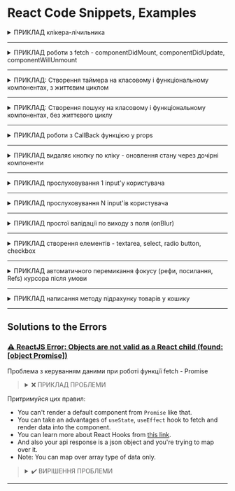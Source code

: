 # React Code Snippets, Examples

<details>
<summary>ПРИКЛАД клікера-лічильника</summary>

```jsx
import React, {Component} from "react";

export default class App extends Component {
    state = {
        count: 0
    }

    increment = () => {
        this.setState({count: this.state.count + 1})
    }

    decrement = () => {
        this.setState({count: this.state.count - 1})
    }

    render() {
        return (
            <div 
                className="App" 
                style={
                    {
                        margin: 'auto', 
                        width: '300px'}
                }>
                <button
                    onClick={this.decrement}
                >
                    -
                </button>
                <span
                    style={countStyle}
                >
                    {this.state.count}
                </span>
                <button
                    onClick={this.increment}
                >
                    +
                </button>
            </div>
        );
    }
}

const countStyle = {
    margin: '0 0.75rem',
    display: 'inline-block'
}
```
</details>

***

<details>
<summary>ПРИКЛАД роботи з fetch - componentDidMount, componentDidUpdate, componentWillUnmount</summary>

Якщо просто запросити дані через `fetch` - ми не отримаємо дані:
```js
fetch('https://jsonplaceholder.typicode.com/posts')
    .then(console.log)
```

треба використовувати метод `json()` з `Prototype` (`__proto_`_) - він преобразує результат в той набір даних, котрий нам потрібен:
```js
fetch('https://jsonplaceholder.typicode.com/posts')
    .then(response => response.json())
    .then(data => this.setState({posts: data}))
```
```jsx
export default class App extends Component {
    state = {
        posts: [],
        loading: true,
        comments: [],
    }

    componentDidMount() {
        console.log('componentDidMount')
        fetch('https://jsonplaceholder.typicode.com/posts')
            .then(response => response.json())
            .then(data => this.setState({
                posts: data,
                loading: false
            }))

        this.timerId = setInterval(() => {
            fetch('https://jsonplaceholder.typicode.com/comments')
                .then(response => response.json())
                .then(data => this.setState({
                    comments: data,
                }))
        }, 3000)
    }
    componentDidUpdate() {
        console.log('componentDidUpdate')
    }
    componentWillUnmount() {
        console.log('componentWillUnmount')
        clearInterval(this.timerId)
    }

    render() {
        return (
            <div className="App">
                {this.state.loading
                    ? <h3>Loading...</h3>
                    : <h3>{this.state.posts.length} was loaded</h3>}
            </div>
        );
    }
}
```
</details>


***


<details>
<summary>ПРИКЛАД: Створення таймера на класовому і функціональному компонентах, з життєвим циклом</summary>

Задача створити таймер з використанням `LocalStorage`.

Різниця у тому, що класовий компонент використовує дефолтні методи для керування станом `componentDidMount`, `componentDidUpdate` та `componentWillUnmount`,
а функціональний компонент - `useState`, `useEffect` та `useRef`.
```jsx
// Таймер на класовому компоненті 
import React, {Component} from "react";

export default class TimerByClassComponent extends Component {
    state = {
        count: 0,
        isCounting: false
    }

    // працює при завантаженні сторінки
    componentDidMount() {
        const userCount = localStorage.getItem('timer');
        if (userCount) {
            this.setState({count: +userCount});
        }
    }

    // працює кожного разу при виклику setState
    componentDidUpdate(prevProps, prevState, snapshot) {
        localStorage.setItem('timer', this.state.count);
    }

    // працює при закритті сторінки 
    componentWillUnmount() {
        clearInterval(this.counterId);
    }

    handleStart = () => {
        this.setState({isCounting: true});
        this.counterId = setInterval(() => {
            this.setState({count: this.state.count + 1});
        }, 1000);
    }

    handleStop = () => {
        this.setState({isCounting: false});
        clearInterval(this.counterId);
    }

    handleReset = () => {
        this.setState({count: 0, isCounting: false})
        clearInterval(this.counterId);
    }

    render() {
        return (
            <div className="App">
                <h1>React Timer</h1>
                <h3>{this.state.count}</h3>
                {!this.state.isCounting ? (
                    <button onClick={this.handleStart}>Start</button>
                ) : (
                    <button onClick={this.handleStop}>Stop</button>
                )}
                <button onClick={this.handleReset}>Reset</button>
            </div>
        )
    }
}
```
```jsx
// Таймер на функціональному компоненті
import React, {useState, useEffect, useRef} from "react";

function setDefaultValue() {
    const userCount = localStorage.getItem('timer');
    return userCount ? +userCount : 0;
}

export default function TimerByFunctionalComponent() {
    const[count, setCount] = useState(setDefaultValue());
    const[isCount, setIsCount] = useState(false);
    const timerIdRef = useRef(null);

    const handleStart = () => {
        setIsCount(true);
    }

    const handleStop = () => {
        setIsCount(false);
    }

    const handleReset = () => {
        setCount(0);
        setIsCount(false);
    }

    // записує значення в localStorage
    useEffect(() => {
        localStorage.setItem('timer', count);
    }, [count]);

    // займається підрахунком
    useEffect(() => {
        if (isCount) {
            timerIdRef.current = setInterval(() => {
                setCount((prevCount) => prevCount + 1);
            }, 1000);
        }

        return () => {
            timerIdRef.current && clearInterval(timerIdRef.current);
            timerIdRef.current = null;
        }
    }, [isCount])

    return (
        <div className="timer">
            <h1>React Timer by Functional Component</h1>
            <h3>{count}</h3>
            {!isCount ? (
                <button onClick={handleStart}>Start</button>
            ) : (
                <button onClick={handleStop}>Stop</button>
            )}
            <button onClick={handleReset}>Reset</button>
        </div>
    )
}
```
</details>


***


<details>
<summary>ПРИКЛАД: Створення пошуку на класовому і функціональному компонентах, без життєвого циклу</summary>

```jsx
// 1|2: класовий компонент
import React from "react";

export class Search extends React.Component {
    state = {
        search: '',
        type: 'all',
    }

    handleKey = (event) => {
        if (event.key === 'Enter') {
            this.props.searchMovies(this.state.search, this.state.type);
        }
    }

    handleFilter = (event) => {
        this.setState(() => ({type: event.target.dataset.type}), () => {
            this.props.searchMovies(this.state.search, this.state.type);
        });
    }

    render() {
        return (
            <div className="row">
                <div className="input-field">
                    <input
                        className="validate"
                        placeholder='search'
                        type="search"
                        value={this.state.search}
                        onChange={(e) => this.setState({search: e.target.value})}
                        onKeyDown={this.handleKey}
                    />
                    <button className="btn search-btn"
                            onClick={() => this.props.searchMovies(this.state.search, this.state.type)}>SEARCH
                    </button>
                </div>
                <div>
                    <label>
                        <input className="with-gap"
                               name="type"
                               type="radio"
                               data-type="all"
                               onChange={this.handleFilter}
                               checked={this.state.type === 'all'}
                        />
                        <span>All</span>
                    </label>
                    <label>
                        <input className="with-gap"
                               name="type"
                               type="radio"
                               data-type="movie"
                               onChange={this.handleFilter}
                               checked={this.state.type === 'movie'}
                        />
                        <span>Movies</span>
                    </label>
                    <label>
                        <input className="with-gap"
                               name="type"
                               type="radio"
                               data-type="series"
                               onChange={this.handleFilter}
                               checked={this.state.type === 'series'}
                        />
                        <span>Series</span>
                    </label>
                </div>
            </div>
        )
    }
}
```
```jsx
// 2|2: функціональний компонент
import React, {useState} from "react";

export const Search = (props) => {
    const {
        searchMovies = Function.prototype,
    } = props;

    const [search, setSearch] = useState('');
    const [type, setType] = useState('all');

    const handleKey = (event) => {
        if (event.key === 'Enter') {
            searchMovies(search, type);
        }
    }

    const handleFilter = (event) => {
        setType(event.target.dataset.type);
        searchMovies(search, event.target.dataset.type);
    }

    return (
        <div className="row">
            <div className="input-field">
                <input
                    className="validate"
                    placeholder='search'
                    type="search"
                    value={search}
                    onChange={(e) => setSearch(e.target.value)}
                    onKeyDown={handleKey}
                />
                <button className="btn search-btn"
                        onClick={() => searchMovies(search, type)}>SEARCH
                </button>
            </div>
            <div>
                <label>
                    <input className="with-gap"
                           name="type"
                           type="radio"
                           data-type="all"
                           onChange={handleFilter}
                           checked={type === 'all'}
                    />
                    <span>All</span>
                </label>
                <label>
                    <input className="with-gap"
                           name="type"
                           type="radio"
                           data-type="movie"
                           onChange={handleFilter}
                           checked={type === 'movie'}
                    />
                    <span>Movies</span>
                </label>
                <label>
                    <input className="with-gap"
                           name="type"
                           type="radio"
                           data-type="series"
                           onChange={handleFilter}
                           checked={type === 'series'}
                    />
                    <span>Series</span>
                </label>
            </div>
        </div>
    )
}
```
</details>


***


<details>
<summary>ПРИКЛАД роботи з CallBack функцією у props</summary>

Якщо передається функція в якості `props`, щоб до неї звернутися з якогось компонента, потрібно це робити через
**CallBack** функцію `() => ...` інакшу при завантаженні сторінка функція буде викликатися, і отримаєш не те на що очікуєш:

```jsx
// не вірно:
return <h2>{name} <button onClick={props.delete(id)}>delete</button></h2>

// вірно:
return <h2>{name} <button onClick={() => props.delete(id)}>delete</button></h2>
```
</details>


***


<details>
<summary>ПРИКЛАД видаляє кнопку по кліку - оновлення стану через дочірні компоненти</summary>

```jsx
// 1/3 file App.js
import React, {Component} from "react";
import {Posts} from "./components/Posts";

export default class App extends Component {
    state = {
        posts: [
            {id: 'abc1', name: 'JS Basics'},
            {id: 'abc2', name: 'JS Advanced'},
            {id: 'abc3', name: 'React JS'},
        ]
    }

    removePost = (id) => {
        this.setState(
            {posts: this.state.posts.filter(post => post.id !== id)}
        )
    }

    render() {
        const {posts} = this.state;
        return (
            <div className="App">
                <Posts posts={posts} removePost={this.removePost} />
            </div>
        )
    }
}
```
```jsx
// 2/3 file Posts.jsx
import {Post} from "./Post";

export function Posts(props) {
    return <div>
        {props.posts.map(post => (
            <Post
                key={post.id}
                id={post.id}
                name={post.name}
                removePost={props.removePost}
            />
        ))}
    </div>
}
```
```jsx
// 3/3 file Post.jsx
export function Post(props) {
    const {id, name, removePost} = props;
    return <h2>{name}
        <button
            onClick={() => removePost(id)}
        >
            delete
        </button>
    </h2>
}
```
</details>


***


<details>
<summary>ПРИКЛАД прослуховування 1 input'у користувача</summary>

> Якщо використовується `state` для `input`, тоді для зміни значення в `input` потрібно використовувати `onChange`.

> `value` увесь час повинен брати значення з нашого `state`.
```jsx
import React from "react";

export class Form extends React.Component {
    state = {
        firstName: '',
    }

    handleChange = (event) => {
        this.setState({firstName: event.target.value})
    }

    render() {
        const {firstName} = this.state;
        
        return (
            <div>
                <input
                    type="text"
                    name="firstName"
                    placeholder="firstName"
                    value={firstName}
                    onChange={this.handleChange}
                />
            </div>
        );
    }
}
```
</details>


***


<details>
<summary>ПРИКЛАД прослуховування N input'ів користувача</summary>

Щоб не дублювати код (кожне ім'я стану - `firstName`, `email`...) тут слід використовувати ім'я `input`'у, а саме `[event.target.name]`:
```jsx
import React from "react";

export class Form extends React.Component {
    state = {
        firstName: '',
        email: '',
    }

    handleChange = (event) => {
        this.setState({[event.target.name]: event.target.value})
    }

    render() {
        const {firstName, email} = this.state;

        return (
            <div>
                <input
                    type="text"
                    name="firstName"
                    placeholder="firstName"
                    value={firstName}
                    onChange={this.handleChange}
                />
                <input
                    type="text"
                    name="email"
                    placeholder="email"
                    value={email}
                    onChange={this.handleChange}
                />
            </div>
        );
    }
}
```
</details>


***


<details>
<summary>ПРИКЛАД простої валідації по виходу з поля (onBlur)</summary>

Функція `test()` відноситьс я до інтерфейсу **RegExp** - перевірка `email` по заданній регулярці:
```jsx
import React from "react";

export class Form extends React.Component {
    state = {
        firstName: '',
        email: '',
    }

    handleChange = (event) => {
        this.setState({[event.target.name]: event.target.value})
    }

    validateName = () => {
        if (this.state.firstName.length < 5) {
            alert('Your first name can\'t be less than 5 letters');
        }
    }

    validateEmail = () => {
        if (!/^(([^<>()[\]\\.,;:\s@"]+(\.[^<>()[\]\\.,;:\s@"]+)*)|(".+"))@((\[[0-9]{1,3}\.[0-9]{1,3}\.[0-9]{1,3}\.[0-9]{1,3}\])|(([a-zA-Z\-0-9]+\.)+[a-zA-Z]{2,}))$/
            .test(this.state.email)) {
            alert('email is not valid');
        }
    }

    render() {
        const {firstName, email} = this.state;

        return (
            <div>
                <input
                    type="text"
                    name="firstName"
                    placeholder="firstName"
                    value={firstName}
                    onChange={this.handleChange}
                    onBlur={this.validateName}
                />
                <input
                    type="text"
                    name="email"
                    placeholder="email"
                    value={email}
                    onChange={this.handleChange}
                    onBlur={this.validateEmail}
                />
            </div>
        );
    }
}
```
</details>


***


<details>
<summary>ПРИКЛАД створення елементів - textarea, select, radio button, checkbox</summary>

Функція `test()` відноситься до інтерфейсу **RegExp** - перевірка `email` по заданній регулярці:
```jsx
import React from "react";

export class Form extends React.Component {
    state = {
        firstName: '',
        email: '',
        message: '',
        select: '',
        subscription: false,
        gender: '',
    }

    handleChange = (event) => {
        this.setState({[event.target.name]: event.target.value})
    }

    handleCheckBoxChange = (event) => {
        this.setState({[event.target.name]: event.target.checked})
    }

    render() {
        const {firstName, email, message, select, subscription, gender} = this.state;

        return (
            <div>
                <input
                    type="text"
                    name="firstName"
                    placeholder="firstName"
                    value={firstName}
                    onChange={this.handleChange}
                />
                <input
                    type="text"
                    name="email"
                    placeholder="email"
                    value={email}
                    onChange={this.handleChange}
                />
                <br/>
                <textarea name="message" value={message} onChange={this.handleChange}/>
                <br/>
                <select name="select" value={select} onChange={this.handleChange}>
                    <option value="" disabled/>
                    <option value="1">1</option>
                    <option value="2">2</option>
                    <option value="3">3</option>
                </select>
                <br/>
                <label>
                    <input
                        type="checkbox"
                        name="subscription"
                        checked={subscription}
                        onChange={this.handleCheckBoxChange}
                    />
                    Subscription
                </label>
                <br/>
                <input
                    type="radio"
                    name="gender"
                    value="male"
                    onChange={this.handleChange}
                    checked={gender === 'male'}
                />
                Male
                <input
                    type="radio"
                    name="gender"
                    value="female"
                    onChange={this.handleChange}
                    checked={gender === 'female'}
                />
                Female
            </div>
        );
    }
}
```
</details>


***


<details>
<summary>ПРИКЛАД автоматичного перемикання фокусу (рефи, посилання, Refs) курсора після умови</summary>

```jsx
import React from "react";

export default class FormWithRef extends React.Component {
    constructor() {
        super();
        this.state = {
            card: '',
            email: '',
        }
        this.cardRef = React.createRef();
        this.emailRef = React.createRef();
    }

    // дефолтна функція, яка працює при завантаженні сторінки
    componentDidMount() {
        console.log(this.cardRef)
        // 1 - фокус на елементі card при завантаженні сторінки
        this.cardRef.current.focus();
    }

    handleChange = (event) => {
        this.setState({[event.target.name]: event.target.value}, () => {
            if (this.state.card.length === 16) {
                // 2 - як у полі card буде 16 символів - фокус перемкнеться на email
                this.emailRef.current.focus();
            }
        })
    }

    render() {
        const {card, email} = this.state;

        return <div>
            <input
                type="text"
                name="card"
                placeholder="card"
                value={card}
                onChange={this.handleChange}
                ref={this.cardRef}
            />
            <input
                type="email"
                name="email"
                placeholder="email"
                value={email}
                onChange={this.handleChange}
                ref={this.emailRef}
            />
        </div>
    }
}
```
</details>


***

<details>
<summary>ПРИКЛАД написання методу підрахунку товарів у кошику</summary>

```jsx
import {useState, useEffect} from "react";
import {API_KEY, API_URL} from "../config";

import {Preloader} from "./Preloader";
import {GoodsList} from "./GoodsList";
import {Cart} from "./Cart";

function Shop() {
    const [goods, setGoods] = useState([]);
    const [loading, setLoading] = useState(true);
    const [order, setOrder] = useState([]);

    const addToBasket = (item) => {
        // чи є товар у кошику
        const itemIndex = order.findIndex(orderItem => orderItem.id === item.id);

        // якщо < 0, тоді товара немає...
        if (itemIndex < 0) {
            // ...і ми додаємо до цього товару q 1
            const newItem = {
                ...item,
                quantity: 1,
            }
            setOrder([...order, newItem])
        }
        // якщо >=0, тоді товар є...
        else {
            // ...шукаємо його позицію в масиві...
            const newOrder = order.map((orderItem, index) => {
                // ...і, коли це той самий товар під індексом як і itemIndex...
                if (index === itemIndex) {
                    return {
                        ...orderItem,
                        // ...тоді змінюємо його q на +1
                        quantity: orderItem.quantity + 1
                    }
                }
                // ...і, якщо індекс інший - товар таким і залишається
                else {
                    return orderItem;
                }
            });
            // оновлюємо стан товарів в заказі
            setOrder(newOrder);
        }
    }

    useEffect(function getGoods() {
        fetch(API_URL, {
            headers: {
                'Authorization': API_KEY,
            },
        })
            .then(response => response.json())
            .then(data => {
                data.featured && setGoods(data.featured);
                setLoading(false);
            })
    }, []);

    return (
        <main className='container content'>
            <Cart quantity={order.length}/>
            {loading
                ? <Preloader/>
                : <GoodsList goods={goods} addToBasket={addToBasket}/>
            }
        </main>
    )
}

export {Shop};
```

</details>

***



## Solutions to the Errors

### [⚠️ ReactJS Error: Objects are not valid as a React child (found: [object Promise])](https://peaku.co/questions/131948-error-de-reactjs:-los-objetos-no-son-validos-como-hijos-de-react-(encontrado:-[promesa-de-objeto]))
Проблема з керуванням даними при роботі функції fetch - Promise

> <details>
> <summary>❌ ПРИКЛАД ПРОБЛЕМИ</summary>
>
> ```jsx
> export default function getWeatherFromApiAsync() {
>   return fetch(
>     "https://api.openweathermap.org/data/2.5/weather?q=brighton,uk&appid=8b609354454cdb6c5a7092a939861ace&units=metric"
>   )
>     .then((response) => response.json())
>     .then((responseJson) => {
>       return (
>         <div className="App">
>           {responseJson.map((weather) => (
>             <div>
>               <h6> {weather.coord.lon}</h6>
>             </div>
>           ))}
>         </div>
>       );
>     })
>     .catch((error) => {
>       console.error(error);
>     });
> }
> ```
> </details>

Притримуйся цих правил:
* You can't render a default component from `Promise` like that.
* You can take an advantages of `useState`, `useEffect` hook to fetch and render data into the component.
* You can learn more about React Hooks from [this link](https://uk.reactjs.org/docs/hooks-intro.html).
* And also your api response is a json object and you're trying to map over it.
* Note: You can map over array type of data only.

> <details>
> <summary>✔️ ВИРІШЕННЯ ПРОБЛЕМИ</summary>
>
> ```jsx
> import { useEffect, useState } from "react";
> 
> const App = () => {
>     const [data, setData] = useState({});
>     useEffect(() => {
>         const getWeatherFromApiAsync = async () => {
>             const resopnse = await fetch(
>                 "https://api.openweathermap.org/data/2.5/weather?q=brighton,uk&appid=8b609354454cdb6c5a7092a939861ace&units=metric"
>             );
>             const resopnseJson = await resopnse.json();
>             console.log("json", resopnseJson);
>             setData(resopnseJson);
>         };
>         getWeatherFromApiAsync();
>     }, []);
> 
>     return (
>         <div className="App">
>             <h6>{data?.coord?.lon}</h6>
>         </div>
>     );
> };
> 
> export default App;
> ```
> </details>

***
